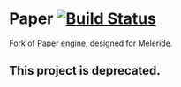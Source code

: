 Paper [![Build Status](https://travis-ci.org/meleride/Paper.svg?branch=master)](https://travis-ci.org/meleride/Paper)
===========

Fork of Paper engine, designed for Meleride.

## This project is deprecated.
